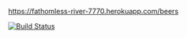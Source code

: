 https://fathomless-river-7770.herokuapp.com/beers

[![Build Status](https://travis-ci.org/a544jh/ratebeer.png)](https://travis-ci.org/a544jh/ratebeer)
